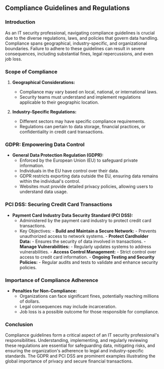 ## Compliance Guidelines and Regulations

### Introduction

As an IT security professional, navigating compliance guidelines is crucial due to the diverse regulations, laws, and policies that govern data handling. Compliance spans geographical, industry-specific, and organizational boundaries. Failure to adhere to these guidelines can result in severe consequences, including substantial fines, legal repercussions, and even job loss.

### Scope of Compliance

1. **Geographical Considerations:**
	 - Compliance may vary based on local, national, or international laws.
	 - Security teams must understand and implement regulations applicable to their geographic location.

2. **Industry-Specific Regulations:**
	 - Different sectors may have specific compliance requirements.
	 - Regulations can pertain to data storage, financial practices, or confidentiality in credit card transactions.

### GDPR: Empowering Data Control

- **General Data Protection Regulation (GDPR):**
	 - Enforced by the European Union (EU) to safeguard private information.
	 - Individuals in the EU have control over their data.
	 - GDPR restricts exporting data outside the EU, ensuring data remains within the individual's control.
	 - Websites must provide detailed privacy policies, allowing users to understand data usage.

### PCI DSS: Securing Credit Card Transactions

- **Payment Card Industry Data Security Standard (PCI DSS):**
	 - Administered by the payment card industry to protect credit card transactions.
	 - Key Objectives:
			- **Build and Maintain a Secure Network:**
				 - Prevents unauthorized access to network systems.
			- **Protect Cardholder Data:**
				 - Ensures the security of data involved in transactions.
			- **Manage Vulnerabilities:**
				 - Regularly updates systems to address vulnerabilities.
			- **Access Control Management:**
				 - Strict control over access to credit card information.
			- **Ongoing Testing and Security Policies:**
				 - Regular audits and tests to validate and enhance security policies.

### Importance of Compliance Adherence

- **Penalties for Non-Compliance:**
	 - Organizations can face significant fines, potentially reaching millions of dollars.
	 - Legal consequences may include incarceration.
	 - Job loss is a possible outcome for those responsible for compliance.

### Conclusion

Compliance guidelines form a critical aspect of an IT security professional's responsibilities. Understanding, implementing, and regularly reviewing these regulations are essential for safeguarding data, mitigating risks, and ensuring the organization's adherence to legal and industry-specific standards. The GDPR and PCI DSS are prominent examples illustrating the global importance of privacy and secure financial transactions.

